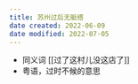 ```yaml
---
title: 苏州过后无艇搭
date created: 2022-06-09
date modified: 2022-07-05
---
```

- 同义词 [[过了这村儿没这店了]]
- 粤语，过时不候的意思
